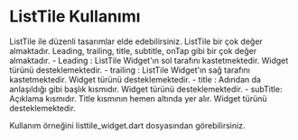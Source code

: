# ListTile Kullanımı

ListTile ile düzenli tasarımlar elde edebilirsiniz. ListTile bir çok değer almaktadır. Leading, trailing, title, subtitle, onTap gibi bir çok değer almaktadır.
    - Leading : ListTile Widget'ın sol tarafını kastetmektedir. Widget türünü desteklemektedir.
    - trailing :  ListTile Widget'ın sağ tarafını kastetmektedir. Widget türünü desteklemektedir.
    - title : Adından da anlaşıldığı gibi başlık kısmıdır. Widget türünü desteklemektedir.
    - subTitle: Açıklama kısmıdır. Title kısmının hemen altında yer alır. Widget türünü desteklemektedir.

Kullanım örneğini listtile_widget.dart dosyasından görebilirsiniz.